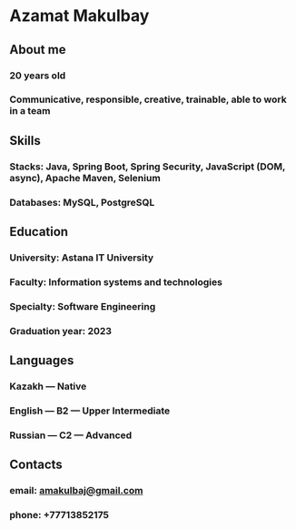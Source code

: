 # Azamat Makulbay

## About me
### 20 years old
### Communicative, responsible, creative, trainable, able to work in a team

## Skills
### Stacks: Java, Spring Boot, Spring Security, JavaScript (DOM, async), Apache Maven, Selenium
### Databases: MySQL, PostgreSQL

## Education
### University: Astana IT University
### Faculty: Information systems and technologies
### Specialty: Software Engineering
### Graduation year: 2023

## Languages
### Kazakh — Native
### English — B2 — Upper Intermediate
### Russian — C2 — Advanced


## Contacts
### email: amakulbaj@gmail.com
### phone: +77713852175
